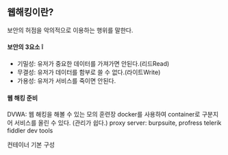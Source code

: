 ## 웹해킹이란?
보안의 허점을 악의적으로 이용하는 행위를 말한다.

#### 보안의 3요소 ❕

- 기밀성: 유저가 중요한 데이터를 가져가면 안된다.(리드Read)
- 무결성: 유저가 데이터를 함부로 쓸 수 없다.(라이트Write)
- 가용성: 유저가 서비스를 죽이면 안된다.

#### 웹 해킹 준비
DVWA: 웹 해킹을 해볼 수 있는 모의 훈련장
docker를 사용하여 container로 구분지어 서비스를 올린 수 있다. (관리가 쉽다.) 
proxy server: burpsuite, profress telerik fiddler
dev tools 

컨테이너 기본 구성





